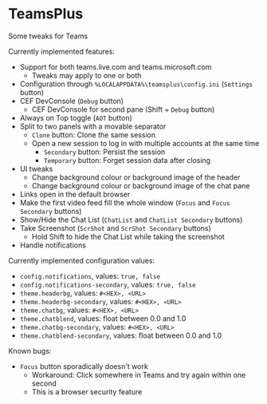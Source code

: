 # TeamsPlus
Some tweaks for Teams

Currently implemented features:
- Support for both teams.live.com and teams.microsoft.com
  - Tweaks may apply to one or both
- Configuration through `%LOCALAPPDATA%\teamsplus\config.ini` (`Settings` button)
- CEF DevConsole (`Debug` button)
  - CEF DevConsole for second pane (Shift + `Debug` button)
- Always on Top toggle (`AOT` button)
- Split to two panels with a movable separator
  - `Clone` button: Clone the same session
  - Open a new session to log in with multiple accounts at the same time
    - `Secondary` button: Persist the session
    - `Temporary` button: Forget session data after closing
- UI tweaks
  - Change background colour or background image of the header
  - Change background colour or background image of the chat pane
- Links open in the default browser
- Make the first video feed fill the whole window (`Focus` and `Focus Secondary` buttons)
- Show/Hide the Chat List (`ChatList` and `ChatList Secondary` buttons)
- Take Screenshot (`ScrShot` and `ScrShot Secondary` buttons)
  - Hold Shift to hide the Chat List while taking the screenshot
- Handle notifications

Currently implemented configuration values:
- `config.notifications`, values: `true, false`
- `config.notifications-secondary`, values: `true, false`
- `theme.headerbg`, values: `#<HEX>, <URL>`
- `theme.headerbg-secondary`, values: `#<HEX>, <URL>`
- `theme.chatbg`, values: `#<HEX>, <URL>`
- `theme.chatblend`, values: float between 0.0 and 1.0
- `theme.chatbg-secondary`, values: `#<HEX>, <URL>`
- `theme.chatblend-secondary`, values: float between 0.0 and 1.0

Known bugs:
- `Focus` button sporadically doesn't work
  - Workaround: Click somewhere in Teams and try again within one second
  - This is a browser security feature